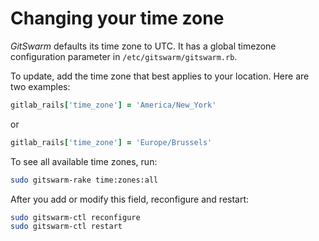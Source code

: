 # Changing your time zone

$GitSwarm$ defaults its time zone to UTC. It has a global timezone
configuration parameter in `/etc/gitswarm/gitswarm.rb`.

To update, add the time zone that best applies to your location. Here are
two examples:

```ruby
gitlab_rails['time_zone'] = 'America/New_York'
```
or

```ruby
gitlab_rails['time_zone'] = 'Europe/Brussels'
```

To see all available time zones, run:

```bash
sudo gitswarm-rake time:zones:all
```

After you add or modify this field, reconfigure and restart:

```bash
sudo gitswarm-ctl reconfigure
sudo gitswarm-ctl restart
```
